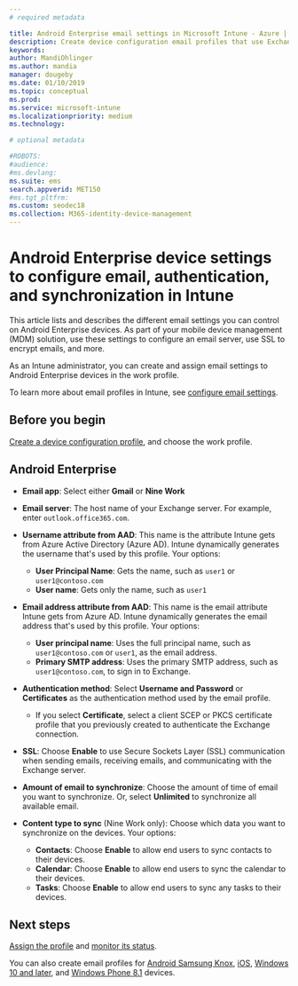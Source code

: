 ```yaml
---
# required metadata

title: Android Enterprise email settings in Microsoft Intune - Azure | Microsoft Docs
description: Create device configuration email profiles that use Exchange servers, and retrieve attributes from Azure Active Directory. Enable SSL or SMIME, authenticate users with certificates or username/password, and synchronize email and schedules on Android work profile devices using Microsoft Intune.
keywords:
author: MandiOhlinger
ms.author: mandia
manager: dougeby
ms.date: 01/10/2019
ms.topic: conceptual
ms.prod:
ms.service: microsoft-intune
ms.localizationpriority: medium
ms.technology:

# optional metadata

#ROBOTS:
#audience:
#ms.devlang:
ms.suite: ems
search.appverid: MET150
#ms.tgt_pltfrm:
ms.custom: seodec18
ms.collection: M365-identity-device-management
---
```


# Android Enterprise device settings to configure email, authentication, and synchronization in Intune

This article lists and describes the different email settings you can control on Android Enterprise devices. As part of your mobile device management (MDM) solution, use these settings to configure an email server, use SSL to encrypt emails, and more.

As an Intune administrator, you can create and assign email settings to Android Enterprise devices in the work profile.

To learn more about email profiles in Intune, see [configure email settings](email-settings-configure.md).

## Before you begin

[Create a device configuration profile](email-settings-configure.md#create-a-device-profile), and choose the work profile.

## Android Enterprise

- **Email app**: Select either **Gmail** or **Nine Work**
- **Email server**: The host name of your Exchange server. For example, enter `outlook.office365.com`.
- **Username attribute from AAD**: This name is the attribute Intune gets from Azure Active Directory (Azure AD). Intune dynamically generates the username that's used by this profile. Your options:

  - **User Principal Name**: Gets the name, such as `user1` or `user1@contoso.com`
  - **User name**: Gets only the name, such as `user1`

- **Email address attribute from AAD**: This name is the email attribute Intune gets from Azure AD. Intune dynamically generates the email address that's used by this profile. Your options:
  - **User principal name**:  Uses the full principal name, such as `user1@contoso.com` or `user1`, as the email address.
  - **Primary SMTP address**: Uses the primary SMTP address, such as `user1@contoso.com`, to sign in to Exchange.

- **Authentication method**: Select **Username and Password** or **Certificates** as the authentication method used by the email profile.
  - If you select **Certificate**, select a client SCEP or PKCS certificate profile that you previously created to authenticate the Exchange connection.
- **SSL**: Choose **Enable** to use Secure Sockets Layer (SSL) communication when sending emails, receiving emails, and communicating with the Exchange server.
- **Amount of email to synchronize**: Choose the amount of time of email you want to synchronize. Or, select **Unlimited** to synchronize all available email.
- **Content type to sync** (Nine Work only): Choose which data you want to synchronize on the devices. Your options:
  - **Contacts**: Choose **Enable** to allow end users to sync contacts to their devices.
  - **Calendar**: Choose **Enable** to allow end users to sync the calendar to their devices.
  - **Tasks**: Choose **Enable** to allow end users to sync any tasks to their devices.

## Next steps

[Assign the profile](device-profile-assign.md) and [monitor its status](device-profile-monitor.md).

You can also create email profiles for [Android Samsung Knox](email-settings-android.md), [iOS](email-settings-ios.md), [Windows 10 and later](email-settings-windows-10.md), and [Windows Phone 8.1](email-settings-windows-phone-8-1.md) devices.
